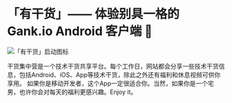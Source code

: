 # 「有干货」—— 体验别具一格的 Gank.io Android 客户端 :angel:

![「有干货」启动图标](https://github.com/Bakumon/NumberAnimTextView/raw/master/art/ic_launcher.png)

干货集中营是一个技术干货共享平台。每个工作日，网站都会分享一些技术干货信息，包括Android、iOS、App等技术干货，除此之外还有福利和休息视频可供你享用。 如果你是移动开发者，这个App一定很适合你。当然，如果你是一个宅男，也许你会对每天的福利更感兴趣。Enjoy it。